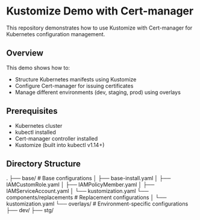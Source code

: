 # Kustomize Demo with Cert-manager

This repository demonstrates how to use Kustomize with Cert-manager for Kubernetes configuration management.

## Overview

This demo shows how to:
- Structure Kubernetes manifests using Kustomize
- Configure Cert-manager for issuing certificates
- Manage different environments (dev, staging, prod) using overlays

## Prerequisites

- Kubernetes cluster
- kubectl installed
- Cert-manager controller installed
- Kustomize (built into kubectl v1.14+)

## Directory Structure

.
├── base/                   # Base configurations
│   ├── base-install.yaml
│   ├── IAMCustomRole.yaml
│   ├── IAMPolicyMember.yaml
│   ├── IAMServiceAccount.yaml
│   └── kustomization.yaml
└── components/replacements              # Replacement configurations
│                  └── kustomization.yaml
└── overlays/              # Environment-specific configurations
    ├── dev/
    ├── stg/

